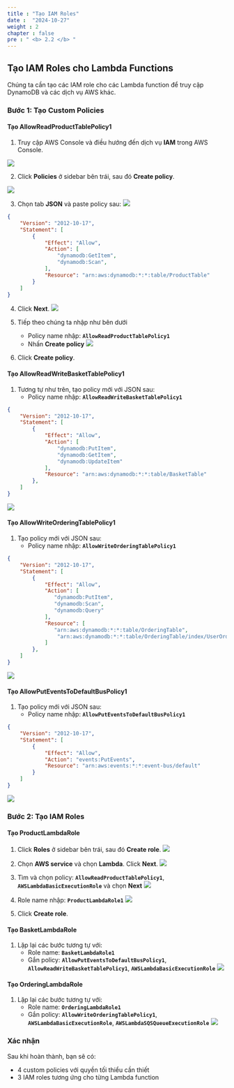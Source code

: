 ```yaml
---
title : "Tạo IAM Roles"
date :  "2024-10-27" 
weight : 2
chapter : false
pre : " <b> 2.2 </b> "
---
```


## Tạo IAM Roles cho Lambda Functions

Chúng ta cần tạo các IAM role cho các Lambda function để truy cập DynamoDB và các dịch vụ AWS khác.

### Bước 1: Tạo Custom Policies

#### Tạo AllowReadProductTablePolicy1

1. Truy cập AWS Console và điều hướng đến dịch vụ **IAM** trong AWS Console.

![](/workshop01-AWS-FCJ-2025/images/2-2/01.png?featherlight=false&width=50pc)

2. Click **Policies** ở sidebar bên trái, sau đó **Create policy**.

![](/workshop01-AWS-FCJ-2025/images/2-2/02.png?featherlight=false&width=50pc)

3. Chọn tab **JSON** và paste policy sau:
![](/workshop01-AWS-FCJ-2025/images/2-2/03.png?featherlight=false&width=50pc)

```json
{
    "Version": "2012-10-17",
    "Statement": [
        {
            "Effect": "Allow",
            "Action": [
                "dynamodb:GetItem",
                "dynamodb:Scan",
            ],
            "Resource": "arn:aws:dynamodb:*:*:table/ProductTable"
        }
    ]
}
```

4. Click **Next**.
![](/workshop01-AWS-FCJ-2025/images/2-2/04.png?featherlight=false&width=50pc)

5. Tiếp theo chúng ta nhập như bên dưới
   - Policy name nhập: **`AllowReadProductTablePolicy1`**
   - Nhấn **Create policy**
![](/workshop01-AWS-FCJ-2025/images/2-2/05.png?featherlight=false&width=50pc)

6. Click **Create policy**.

#### Tạo AllowReadWriteBasketTablePolicy1

1. Tương tự như trên, tạo policy mới với JSON sau:
   - Policy name nhập: **`AllowReadWriteBasketTablePolicy1`**

```json
{
    "Version": "2012-10-17",
    "Statement": [
        {
            "Effect": "Allow",
            "Action": [
                "dynamodb:PutItem",
                "dynamodb:GetItem",
                "dynamodb:UpdateItem"
            ],
            "Resource": "arn:aws:dynamodb:*:*:table/BasketTable"
        },
    ]
}
```
![](/workshop01-AWS-FCJ-2025/images/2-2/06.png?featherlight=false&width=50pc)


#### Tạo AllowWriteOrderingTablePolicy1

1. Tạo policy mới với JSON sau:
   - Policy name nhập: **`AllowWriteOrderingTablePolicy1`**

```json
{
    "Version": "2012-10-17",
    "Statement": [
        {
            "Effect": "Allow",
            "Action": [
               "dynamodb:PutItem",
               "dynamodb:Scan",
               "dynamodb:Query"
            ],
            "Resource": [
               "arn:aws:dynamodb:*:*:table/OrderingTable",
            	"arn:aws:dynamodb:*:*:table/OrderingTable/index/UserOrdersIndex"
            ]
        },
    ]
}
```

![](/workshop01-AWS-FCJ-2025/images/2-2/07.png?featherlight=false&width=50pc)

#### Tạo AllowPutEventsToDefaultBusPolicy1

1. Tạo policy mới với JSON sau:
   - Policy name nhập: **`AllowPutEventsToDefaultBusPolicy1`**

```json
{
	"Version": "2012-10-17",
	"Statement": [
		{
			"Effect": "Allow",
			"Action": "events:PutEvents",
			"Resource": "arn:aws:events:*:*:event-bus/default"
		}
	]
}
```

![](/workshop01-AWS-FCJ-2025/images/2-2/08.png?featherlight=false&width=50pc)


### Bước 2: Tạo IAM Roles 

#### Tạo ProductLambdaRole

1. Click **Roles** ở sidebar bên trái, sau đó **Create role**.
![](/workshop01-AWS-FCJ-2025/images/2-2/14.png?featherlight=false&width=50pc)

2. Chọn **AWS service** và chọn **Lambda**. Click **Next**.
![](/workshop01-AWS-FCJ-2025/images/2-2/09.png?featherlight=false&width=50pc)

4. Tìm và chọn policy: **`AllowReadProductTablePolicy1`**, **`AWSLambdaBasicExecutionRole`** và chọn **Next**
![](/workshop01-AWS-FCJ-2025/images/2-2/10.png?featherlight=false&width=50pc)

5. Role name nhập: **`ProductLambdaRole1`**
![](/workshop01-AWS-FCJ-2025/images/2-2/11.png?featherlight=false&width=50pc)
7. Click **Create role**.

#### Tạo BasketLambdaRole

1. Lặp lại các bước tương tự với:
   - Role name: **`BasketLambdaRole1`**
   - Gắn policy: **`AllowPutEventsToDefaultBusPolicy1`**, **`AllowReadWriteBasketTablePolicy1`**, **`AWSLambdaBasicExecutionRole`**
![](/workshop01-AWS-FCJ-2025/images/2-2/12.png?featherlight=false&width=50pc)

#### Tạo OrderingLambdaRole

1. Lặp lại các bước tương tự với:
   - Role name: **`OrderingLambdaRole1`**
   - Gắn policy: **`AllowWriteOrderingTablePolicy1`**, **`AWSLambdaBasicExecutionRole`**, **`AWSLambdaSQSQueueExecutionRole`**
![](/workshop01-AWS-FCJ-2025/images/2-2/13.png?featherlight=false&width=50pc)

### Xác nhận

Sau khi hoàn thành, bạn sẽ có:
- 4 custom policies với quyền tối thiểu cần thiết
- 3 IAM roles tương ứng cho từng Lambda function
